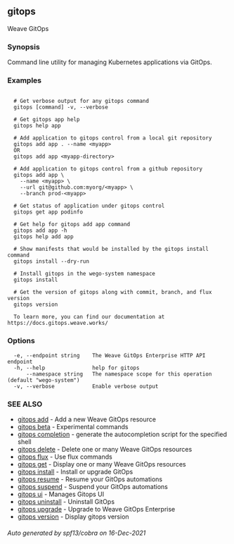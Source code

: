 ## gitops

Weave GitOps

### Synopsis

Command line utility for managing Kubernetes applications via GitOps.

### Examples

```

  # Get verbose output for any gitops command
  gitops [command] -v, --verbose

  # Get gitops app help
  gitops help app

  # Add application to gitops control from a local git repository
  gitops add app . --name <myapp>
  OR
  gitops add app <myapp-directory>

  # Add application to gitops control from a github repository
  gitops add app \
    --name <myapp> \
    --url git@github.com:myorg/<myapp> \
    --branch prod-<myapp>

  # Get status of application under gitops control
  gitops get app podinfo

  # Get help for gitops add app command
  gitops add app -h
  gitops help add app

  # Show manifests that would be installed by the gitops install command
  gitops install --dry-run

  # Install gitops in the wego-system namespace
  gitops install

  # Get the version of gitops along with commit, branch, and flux version
  gitops version

  To learn more, you can find our documentation at https://docs.gitops.weave.works/

```

### Options

```
  -e, --endpoint string    The Weave GitOps Enterprise HTTP API endpoint
  -h, --help               help for gitops
      --namespace string   The namespace scope for this operation (default "wego-system")
  -v, --verbose            Enable verbose output
```

### SEE ALSO

* [gitops add](gitops_add.md)	 - Add a new Weave GitOps resource
* [gitops beta](gitops_beta.md)	 - Experimental commands
* [gitops completion](gitops_completion.md)	 - generate the autocompletion script for the specified shell
* [gitops delete](gitops_delete.md)	 - Delete one or many Weave GitOps resources
* [gitops flux](gitops_flux.md)	 - Use flux commands
* [gitops get](gitops_get.md)	 - Display one or many Weave GitOps resources
* [gitops install](gitops_install.md)	 - Install or upgrade GitOps
* [gitops resume](gitops_resume.md)	 - Resume your GitOps automations
* [gitops suspend](gitops_suspend.md)	 - Suspend your GitOps automations
* [gitops ui](gitops_ui.md)	 - Manages Gitops UI
* [gitops uninstall](gitops_uninstall.md)	 - Uninstall GitOps
* [gitops upgrade](gitops_upgrade.md)	 - Upgrade to Weave GitOps Enterprise
* [gitops version](gitops_version.md)	 - Display gitops version

###### Auto generated by spf13/cobra on 16-Dec-2021
